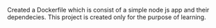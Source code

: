 Created a Dockerfile  which is consist of a simple node js app and their dependecies. This project is created only for the purpose of learning.
